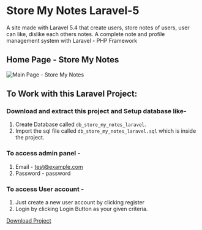 # Store My Notes Laravel-5
A site made with Laravel 5.4 that create users, store notes of users, user can like, dislike each others notes. A complete note and profile management system with Laravel - PHP Framework

## Home Page - Store My Notes
![Main Page - Store My Notes][main-image]

## To Work with this Laravel Project:
### Download and extract this project and Setup database like- 
1. Create Database called `db_store_my_notes_laravel`.
2. Import the sql file called `db_store_my_notes_laravel.sql` which is inside the project.

### To access admin panel -
1. Email - test@example.com
2. Password - password

### To access User account -
1. Just create a new user account  by clicking register
2. Login by clicking Login Button as your given criteria.

<a href="https://github.com/ManiruzzamanAkash/Store-My-Notes-Laravel-5" class="btn btn-primary"> Download Project </a>

[main-image]: https://image.ibb.co/hYN1hb/Main_Page.jpg "Store My Notes - Main Page Screenshot"
[user-login-page]: https://image.ibb.co/iAAwhb/Login_Page.jpg
[user-registration-page]: https://image.ibb.co/guRQaw/Registration_Page.jpg
[manage-notes-page]: https://image.ibb.co/eqDhNb/Manage_Notes_Page.jpg
[single-note-page]: https://image.ibb.co/ch7WFw/Single_Note_Page.jpg
[create-note-page]: https://image.ibb.co/jKqJvw/Create_Note_Page.jpg
[comments-page]: https://image.ibb.co/nOF7oG/Commenting_Like_Dystem.jpg
[admin-login-page]: https://image.ibb.co/gPg2Nb/Admin_Login_Page.jpg
[admin-categories-page]: https://image.ibb.co/kPeBFw/Admin_Manage_Categories.jpg
[admin-users-page]: https://image.ibb.co/bAQkaw/Admin_Manage_Users_Page.jpg
[single-user-page]: https://image.ibb.co/j3ihNb/User_Page_Laravel.jpg
[admin-users-page]: https://image.ibb.co/bAQkaw/Admin_Manage_Users_Page.jpg
[admin-users-page]: https://image.ibb.co/bAQkaw/Admin_Manage_Users_Page.jpg
[admin-settings-page]: https://image.ibb.co/kAmrFw/Admin_Settings_Page.jpg


